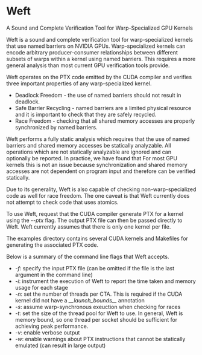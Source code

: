 Weft
====

A Sound and Complete Verification Tool for Warp-Specialized GPU Kernels

Weft is a sound and complete verification tool for warp-specialized 
kernels that use named barriers on NVIDIA GPUs. Warp-specialized 
kernels can encode arbitrary producer-consumer relationships between 
different subsets of warps within a kernel using named barriers.
This requires a more general analysis than most current GPU verification
tools provide.

Weft operates on the PTX code emitted by the CUDA compiler and verifies 
three important properties of any warp-specialized kernel.

 * Deadlock Freedom - the use of named barriers should not result in deadlock.
 * Safe Barrier Recycling - named barriers are a limited physical resource
                            and it is important to check that they are
                            safely recycled.
 * Race Freedom - checking that all shared memory accesses are properly
                  synchronized by named barriers.

Weft performs a fully static analysis which requires that the use of 
named barriers and shared memory accesses be statically analyzable.
All operations which are not statically analyzable are ignored and 
can optionally be reported. In practice, we have found that For most 
GPU kernels this is not an issue because synchronization and shared 
memory accesses are not dependent on program input and therefore
can be verified statically.

Due to its generality, Weft is also capable of checking non-warp-specialized
code as well for race freedom. The one caveat is that Weft currently
does not attempt to check code that uses atomics.

To use Weft, request that the CUDA compiler generate PTX for a kernel
using the <em>--ptx</em> flag. The output PTX file can then be passed
directly to Weft. Weft currently assumes that there is only one kernel 
per file.

The examples directory contains several CUDA kernels and Makefiles for
generating the associated PTX code.

Below is a summary of the command line flags that Weft accepts.

 * <em>-f</em>: specify the input PTX file (can be omitted if 
                the file is the last argument in the command line)
 * <em>-i</em>: instrument the execution of Weft to report the
                time taken and memory usage for each stage
 * <em>-n</em>: set the number of threads per CTA. This is required
                if the CUDA kernel did not have a 
                <em>\_\_launch_bounds\_\_</em> annotation
 * <em>-s</em>: assume warp-synchronous exeuction when checking for races
 * <em>-t</em>: set the size of the thread pool for Weft to use. In
                general, Weft is memory bound, so one thread per socket
                should be sufficient for achieving peak performance.
 * <em>-v</em>: enable verbose output
 * <em>-w</em>: enable warnings about PTX instructions that cannot be
                statically emulated (can result in large output)

